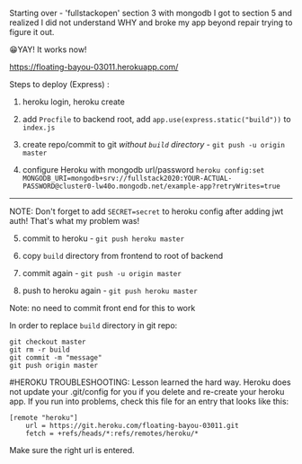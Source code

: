 Starting over - 'fullstackopen' section 3 with mongodb
I got to section 5 and realized I did not understand WHY and broke my app beyond repair trying to figure it out.

😁YAY! It works now!

https://floating-bayou-03011.herokuapp.com/

Steps to deploy (Express) :

1. heroku login, heroku create

2. add `Procfile` to backend root, add `app.use(express.static("build"))` to `index.js`

3. create repo/commit to git _without `build` directory_ - `git push -u origin master`

4. configure Heroku with mongodb url/password `heroku config:set MONGODB_URI=mongodb+srv://fullstack2020:YOUR-ACTUAL-PASSWORD@cluster0-lw40o.mongodb.net/example-app?retryWrites=true`

---

NOTE: Don't forget to add `SECRET=secret` to heroku config after adding jwt auth! That's what my problem was!

5. commit to heroku - `git push heroku master`

6. copy `build` directory from frontend to root of backend

7. commit again - `git push -u origin master`

8. push to heroku again - `git push heroku master`

Note: no need to commit front end for this to work

In order to replace `build` directory in git repo:

```
git checkout master
git rm -r build
git commit -m "message"
git push origin master

```

#HEROKU TROUBLESHOOTING:
Lesson learned the hard way. Heroku does not update your .git/config for you if you delete and re-create your heroku app. If you run into problems, check this file for an entry that looks like this:

```
[remote "heroku"]
	url = https://git.heroku.com/floating-bayou-03011.git
	fetch = +refs/heads/*:refs/remotes/heroku/*

```

Make sure the right url is entered.
